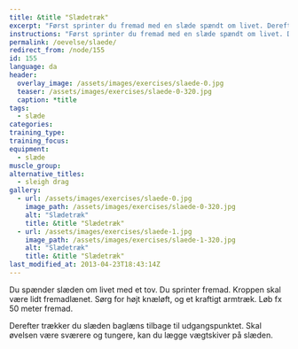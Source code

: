 ```yaml
---
title: &title "Slædetræk"
excerpt: "Først sprinter du fremad med en slæde spændt om livet. Derefter trækker du den baglæns tilbage til udgangspunktet."
instructions: "Først sprinter du fremad med en slæde spændt om livet. Derefter trækker du den baglæns tilbage til udgangspunktet."
permalink: /oevelse/slaede/
redirect_from: /node/155
id: 155
language: da
header:
  overlay_image: /assets/images/exercises/slaede-0.jpg
  teaser: /assets/images/exercises/slaede-0-320.jpg
  caption: *title
tags:
  - slæde
categories:
training_type: 
training_focus: 
equipment:
  - slæde
muscle_group:
alternative_titles:
  - sleigh drag
gallery:
  - url: /assets/images/exercises/slaede-0.jpg
    image_path: /assets/images/exercises/slaede-0-320.jpg
    alt: "Slædetræk"
    title: &title "Slædetræk"
  - url: /assets/images/exercises/slaede-1.jpg
    image_path: /assets/images/exercises/slaede-1-320.jpg
    alt: "Slædetræk"
    title: &title "Slædetræk"
last_modified_at: 2013-04-23T18:43:14Z
---
```


Du spænder slæden om livet med et tov. Du sprinter fremad. Kroppen skal være lidt fremadlænet. Sørg for højt knæløft, og et kraftigt armtræk. Løb fx 50 meter fremad.

Derefter trækker du slæden baglæns tilbage til udgangspunktet. Skal øvelsen være sværere og tungere, kan du lægge vægtskiver på slæden.
